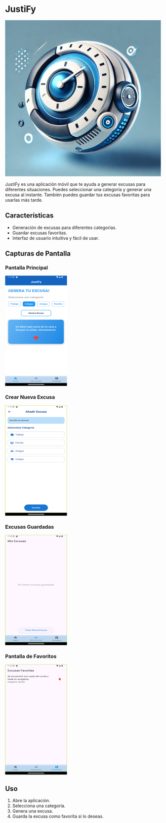 # JustiFy

![JustiFy Logo](assets/images/logo.png)

JustiFy es una aplicación móvil que te ayuda a generar excusas para diferentes situaciones. Puedes seleccionar una categoría y generar una excusa al instante. También puedes guardar tus excusas favoritas para usarlas más tarde.

## Características

- Generación de excusas para diferentes categorías.
- Guardar excusas favoritas.
- Interfaz de usuario intuitiva y fácil de usar.

## Capturas de Pantalla

### Pantalla Principal

<img src="assets/images/1.png" alt="Home Page" width="200" height="356">

### Crear Nueva Excusa

<img src="assets/images/4.png" alt="Create Excuse" width="200" height="356">

### Excusas Guardadas

<img src="assets/images/3.png" alt="Saved Excuses" width="200" height="356">

### Pantalla de Favoritos

<img src="assets/images/2.png" alt="Favorite Excuses" width="200" height="356">

## Uso

1. Abre la aplicación.
2. Selecciona una categoría.
3. Genera una excusa.
4. Guarda la excusa como favorita si lo deseas.